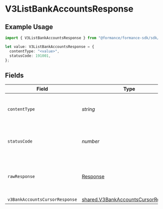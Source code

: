 # V3ListBankAccountsResponse

## Example Usage

```typescript
import { V3ListBankAccountsResponse } from "@formance/formance-sdk/sdk/models/operations";

let value: V3ListBankAccountsResponse = {
  contentType: "<value>",
  statusCode: 191001,
};
```

## Fields

| Field                                                                                             | Type                                                                                              | Required                                                                                          | Description                                                                                       |
| ------------------------------------------------------------------------------------------------- | ------------------------------------------------------------------------------------------------- | ------------------------------------------------------------------------------------------------- | ------------------------------------------------------------------------------------------------- |
| `contentType`                                                                                     | *string*                                                                                          | :heavy_check_mark:                                                                                | HTTP response content type for this operation                                                     |
| `statusCode`                                                                                      | *number*                                                                                          | :heavy_check_mark:                                                                                | HTTP response status code for this operation                                                      |
| `rawResponse`                                                                                     | [Response](https://developer.mozilla.org/en-US/docs/Web/API/Response)                             | :heavy_check_mark:                                                                                | Raw HTTP response; suitable for custom response parsing                                           |
| `v3BankAccountsCursorResponse`                                                                    | [shared.V3BankAccountsCursorResponse](../../../sdk/models/shared/v3bankaccountscursorresponse.md) | :heavy_minus_sign:                                                                                | OK                                                                                                |